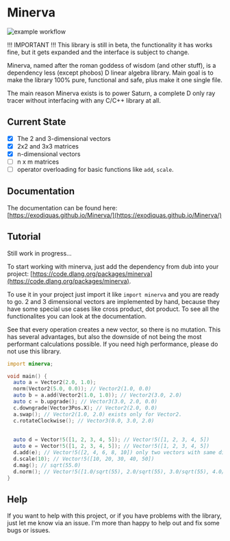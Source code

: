 # Minerva

![example workflow](https://github.com/exodiquas/Minerva/actions/workflows/d.yml/badge.svg)

!!! IMPORTANT !!! This library is still in beta, the functionality it has works fine, but it gets expanded and the interface is subject to change.

Minerva, named after the roman goddess of wisdom (and other stuff), is a dependency less (except phobos) D linear algebra library. Main goal is to make the library 100% pure, functional and safe, plus make it one single file.

The main reason Minerva exists is to power Saturn, a complete D only ray tracer without interfacing with any C/C++ library at all.

## Current State

- [x] The 2 and 3-dimensional vectors
- [x] 2x2 and 3x3 matrices
- [x] n-dimensional vectors
- [ ] n x m matrices
- [ ] operator overloading for basic functions like `add`, `scale`.

## Documentation

The documentation can be found here: [https://exodiquas.github.io/Minerva/](https://exodiquas.github.io/Minerva/)

## Tutorial

Still work in progress...

To start working with minerva, just add the dependency from dub into your project: [https://code.dlang.org/packages/minerva](https://code.dlang.org/packages/minerva).

To use it in your project just import it like `import minerva` and you are ready to go. 2 and 3 dimensional vectors are implemented by hand, because they have some special use cases like cross product, dot product. To see all the functionalites you can look at the documentation.

See that every operation creates a new vector, so there is no mutation. This has several advantages, but also the downside of not being the most performant calculations possible. If you need high performance, please do not use this library.

```d
import minerva;

void main() {
  auto a = Vector2(2.0, 1.0);
  norm(Vector2(5.0, 0.0)); // Vector2(1.0, 0.0) 
  auto b = a.add(Vector2(1.0, 1.0)); // Vector2(3.0, 2.0)
  auto c = b.upgrade(); // Vector3(3.0, 2.0, 0.0)
  c.downgrade(Vector3Pos.X); // Vector2(2.0, 0.0) 
  a.swap(); // Vector2(1.0, 2.0) exists only for Vector2.
  c.rotateClockwise(); // Vector3(0.0, 3.0, 2.0)
  
  
  auto d = Vector!5([1, 2, 3, 4, 5]); // Vector!5([1, 2, 3, 4, 5])
  auto e = Vector!5([1, 2, 3, 4, 5]); // Vector!5([1, 2, 3, 4, 5])
  d.add(e); // Vector!5([2, 4, 6, 8, 10]) only two vectors with same dimensions can be added. 
  d.scale(10); // Vector!5([10, 20, 30, 40, 50])
  d.mag(); // sqrt(55.0)
  d.norm(); // Vector!5([1.0/sqrt(55), 2.0/sqrt(55), 3.0/sqrt(55), 4.0/sqrt(55), sqrt(5.0/11.0)])
}
```

## Help
If you want to help with this project, or if you have problems with the library, just let me know via an issue. I'm more than happy to help out and fix some bugs or issues.

